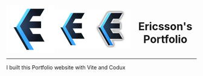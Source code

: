 <div align="center" style="display: flex; align-items: center; justify-content: center;">
    <img height="128" src="./src/assets/icon/ericsson_icon copy.svg"></img>
    <img height="100" src="./src/assets/icon/ericsson_icon_glow.svg">
    <img height="100" src="./src/assets/icon/icon_transparent_glowing.png">
    <h1 style="padding-left: 10px;">Ericsson's Portfolio</h1>
</div>

---
I built this Portfolio website with Vite and Codux

<!-- ### Available Scripts

In the project directory, you can run:

### `npm run build`

Build the application in production mode into a folder named `dist`. This folder can be served using any HTTP server.

### `npm run dev`

Start dev server, aliases: `vite dev`, `vite serve`.\
Open [http://127.0.0.1:5173/](http://127.0.0.1:5173/) to view it in the browser.

### `npm run preview`

Boots up a local static web server that serves the files from dist at [`http://localhost:4173`](http://localhost:4173) . It's an easy way to check if the production build looks OK in your local environment. -->
